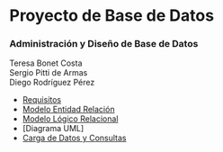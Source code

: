 # Proyecto de Base de Datos 
### Administración y Diseño de Base de Datos
Teresa Bonet Costa  
Sergio Pitti de Armas   
Diego Rodríguez Pérez  

* [Requisitos](https://github.com/alu0101232812/proyectoBDD_ADBD/blob/main/Requisitos.pdf)
* [Modelo Entidad Relación](https://github.com/alu0101232812/proyectoBDD_ADBD/blob/main/Modelo%20Entidad%20Relación.pdf)
* [Modelo Lógico Relacional](https://github.com/alu0101232812/proyectoBDD_ADBD/blob/main/ModeloRelacional.pdf)
* [Diagrama UML]
* [Carga de Datos y Consultas](https://github.com/alu0101232812/proyectoBDD_ADBD/blob/main/CargasDatosyConsultasEjemplos.pdf)

